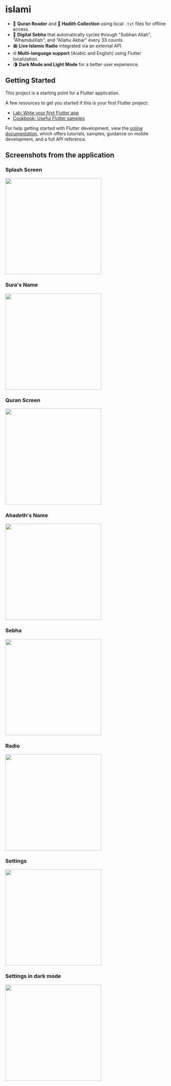 # islami

- 📖 **Quran Reader** and 📜 **Hadith Collection** using local `.txt` files for offline access.
- 📿 **Digital Sebha** that automatically cycles through "Subhan Allah", "Alhamdulillah", and "Allahu Akbar" every 33 counts.
- 📻 **Live Islamic Radio** integrated via an external API.
- 🌐 **Multi-language support** (Arabic and English) using Flutter localization.
- 🌗 **Dark Mode and Light Mode** for a better user experience.

## Getting Started

This project is a starting point for a Flutter application.

A few resources to get you started if this is your first Flutter project:

- [Lab: Write your first Flutter app](https://docs.flutter.dev/get-started/codelab)
- [Cookbook: Useful Flutter samples](https://docs.flutter.dev/cookbook)

For help getting started with Flutter development, view the
[online documentation](https://docs.flutter.dev/), which offers tutorials,
samples, guidance on mobile development, and a full API reference.

## Screenshots from the application

<h3>Splash Screen</h3>
<img src="appImages/1.jpg" width="300"/>

<h3>Sura's Name</h3>
<img src="appImages/2.jpg" width="300"/>

<h3>Quran Screen</h3>
<img src="appImages/3.jpg" width="300"/>

<h3>Ahadeth's Name</h3>
<img src="appImages/4.jpg" width="300"/>

<h3>Sebha</h3>
<img src="appImages/5.jpg" width="300"/>

<h3>Radio</h3>
<img src="appImages/6.jpg" width="300"/>

<h3>Settings</h3>
<img src="appImages/7.jpg" width="300"/>

<h3>Settings in dark mode</h3>
<img src="appImages/8.jpg" width="300"/>
